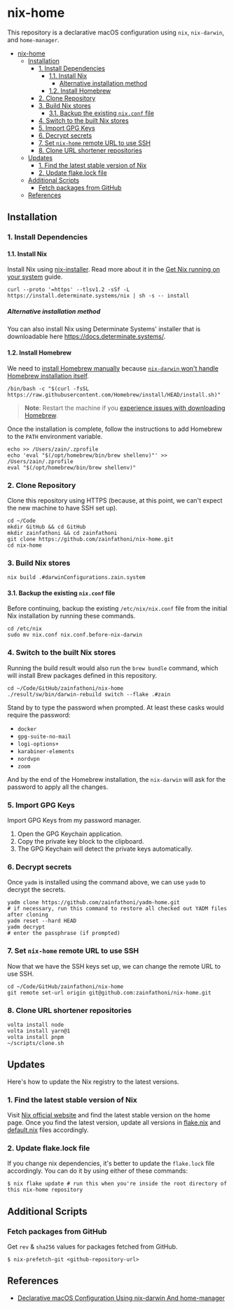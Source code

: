 # nix-home

This repository is a declarative macOS configuration using `nix`, `nix-darwin`,
and `home-manager`.

- [nix-home](#nix-home)
  - [Installation](#installation)
    - [1. Install Dependencies](#1-install-dependencies)
      - [1.1. Install Nix](#11-install-nix)
        - [Alternative installation method](#alternative-installation-method)
      - [1.2. Install Homebrew](#12-install-homebrew)
    - [2. Clone Repository](#2-clone-repository)
    - [3. Build Nix stores](#3-build-nix-stores)
      - [3.1. Backup the existing `nix.conf` file](#31-backup-the-existing-nixconf-file)
    - [4. Switch to the built Nix stores](#4-switch-to-the-built-nix-stores)
    - [5. Import GPG Keys](#5-import-gpg-keys)
    - [6. Decrypt secrets](#6-decrypt-secrets)
    - [7. Set `nix-home` remote URL to use SSH](#7-set-nix-home-remote-url-to-use-ssh)
    - [8. Clone URL shortener repositories](#8-clone-url-shortener-repositories)
  - [Updates](#updates)
    - [1. Find the latest stable version of Nix](#1-find-the-latest-stable-version-of-nix)
    - [2. Update flake.lock file](#2-update-flakelock-file)
  - [Additional Scripts](#additional-scripts)
    - [Fetch packages from GitHub](#fetch-packages-from-github)
  - [References](#references)

## Installation

### 1. Install Dependencies

#### 1.1. Install Nix

Install Nix using
[nix-installer](https://zero-to-nix.com/concepts/nix-installer). Read more about
it in the
[Get Nix running on your system](https://zero-to-nix.com/start/install) guide.

```shell
curl --proto '=https' --tlsv1.2 -sSf -L https://install.determinate.systems/nix | sh -s -- install
```

##### Alternative installation method

You can also install Nix using Determinate Systems' installer that is
downloadable here <https://docs.determinate.systems/>.

#### 1.2. Install Homebrew

We need to [install Homebrew manually](https://brew.sh) because
[`nix-darwin` won't handle Homebrew installation itself](https://daiderd.com/nix-darwin/manual/index.html#opt-homebrew.enable).

```shell
/bin/bash -c "$(curl -fsSL https://raw.githubusercontent.com/Homebrew/install/HEAD/install.sh)"
```

> **Note**: Restart the machine if you
> [experience issues with downloading Homebrew](https://github.com/orgs/Homebrew/discussions/3343#discussioncomment-3628470).

Once the installation is complete, follow the instructions to add Homebrew to
the `PATH` environment variable.

```shell
echo >> /Users/zain/.zprofile
echo 'eval "$(/opt/homebrew/bin/brew shellenv)"' >> /Users/zain/.zprofile
eval "$(/opt/homebrew/bin/brew shellenv)"
```

### 2. Clone Repository

Clone this repository using HTTPS (because, at this point, we can't expect the
new machine to have SSH set up).

```shell
cd ~/Code
mkdir GitHub && cd GitHub
mkdir zainfathoni && cd zainfathoni
git clone https://github.com/zainfathoni/nix-home.git
cd nix-home
```

### 3. Build Nix stores

```shell
nix build .#darwinConfigurations.zain.system
```

#### 3.1. Backup the existing `nix.conf` file

Before continuing, backup the existing `/etc/nix/nix.conf` file from the initial
Nix installation by running these commands.

```shell
cd /etc/nix
sudo mv nix.conf nix.conf.before-nix-darwin
```

### 4. Switch to the built Nix stores

Running the build result would also run the `brew bundle` command, which will
install Brew packages defined in this repository.

```shell
cd ~/Code/GitHub/zainfathoni/nix-home
./result/sw/bin/darwin-rebuild switch --flake .#zain
```

Stand by to type the password when prompted. At least these casks would require
the password:

- `docker`
- `gpg-suite-no-mail`
- `logi-options+`
- `karabiner-elements`
- `nordvpn`
- `zoom`

And by the end of the Homebrew installation, the `nix-darwin` will ask for the
password to apply all the changes.

### 5. Import GPG Keys

Import GPG Keys from my password manager.

1. Open the GPG Keychain application.
2. Copy the private key block to the clipboard.
3. The GPG Keychain will detect the private keys automatically.

### 6. Decrypt secrets

Once `yadm` is installed using the command above, we can use `yadm` to decrypt
the secrets.

```shell
yadm clone https://github.com/zainfathoni/yadm-home.git
# if necessary, run this command to restore all checked out YADM files after cloning
yadm reset --hard HEAD
yadm decrypt
# enter the passphrase (if prompted)
```

### 7. Set `nix-home` remote URL to use SSH

Now that we have the SSH keys set up, we can change the remote URL to use SSH.

```shell
cd ~/Code/GitHub/zainfathoni/nix-home
git remote set-url origin git@github.com:zainfathoni/nix-home.git
```

### 8. Clone URL shortener repositories

```shell
volta install node
volta install yarn@1
volta install pnpm
~/scripts/clone.sh
```

## Updates

Here's how to update the Nix registry to the latest versions.

### 1. Find the latest stable version of Nix

Visit [Nix official website](https://nixos.org/) and find the latest stable
version on the home page. Once you find the latest version, update all versions
in [flake.nix](./flake.nix) and [default.nix](./home/default.nix) files
accordingly.

### 2. Update flake.lock file

If you change nix dependencies, it's better to update the `flake.lock` file
accordingly. You can do it by using either of these commands:

```shell
$ nix flake update # run this when you're inside the root directory of this nix-home repository
```

## Additional Scripts

### Fetch packages from GitHub

Get `rev` & `sha256` values for packages fetched from GitHub.

```shell
$ nix-prefetch-git <github-repository-url>
```

## References

- [Declarative macOS Configuration Using nix-darwin And home-manager](https://xyno.space/post/nix-darwin-introduction)
